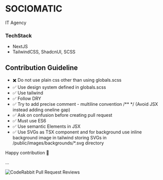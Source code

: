 # **SOCIOMATIC**

IT Agency

### **TechStack**

- NextJS
- TailwindCSS, ShadcnUI, SCSS

## **Contribution Guideline**

- ✖️ Do not use plain css other than using globals.scss
- ✅ Use design system defined in globals.scss
- ✅ Use tailwind
- ✅ Follow DRY
- ✅ Try to add precise comment - multiline convention /\*\* \*/ (Avoid JSX instead adding oneline gap)
- ✅ Ask on confusion before creating pull request
- ✅ Must use ES6
- ✅ Use semantic Elements in JSX
- ✅ Use SVGs as TSX component and for background use inline background image in tailwind storing SVGs in /public/images/backgrounds/\*.svg directory

Happy contribution 🚀

...

![CodeRabbit Pull Request Reviews](https://img.shields.io/coderabbit/prs/github/musiur/sociomatic?utm_source=oss&utm_medium=github&utm_campaign=musiur%2Fsociomatic&labelColor=171717&color=FF570A&link=https%3A%2F%2Fcoderabbit.ai&label=CodeRabbit+Reviews)
